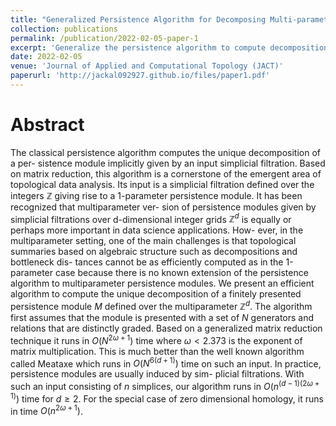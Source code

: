 ```yaml
---
title: "Generalized Persistence Algorithm for Decomposing Multi-parameter Persistence Modules"
collection: publications
permalink: /publication/2022-02-05-paper-1
excerpt: 'Generalize the persistence algorithm to compute decompositions of multi-parameter persistence modules.'
date: 2022-02-05
venue: 'Journal of Applied and Computational Topology (JACT)'
paperurl: 'http://jackal092927.github.io/files/paper1.pdf'
---
```


# Abstract
The classical persistence algorithm computes the unique decomposition of a per-
sistence module implicitly given by an input simplicial filtration. Based on matrix
reduction, this algorithm is a cornerstone of the emergent area of topological data
analysis. Its input is a simplicial filtration defined over the integers $\mathbb{Z}$ giving rise to
a 1-parameter persistence module. It has been recognized that multiparameter ver-
sion of persistence modules given by simplicial filtrations over d-dimensional integer
grids $\mathbb{Z}^d$ is equally or perhaps more important in data science applications. How-
ever, in the multiparameter setting, one of the main challenges is that topological
summaries based on algebraic structure such as decompositions and bottleneck dis-
tances cannot be as efficiently computed as in the 1-parameter case because there is no
known extension of the persistence algorithm to multiparameter persistence modules.
We present an efficient algorithm to compute the unique decomposition of a finitely
presented persistence module $M$ defined over the multiparameter $\mathbb{Z}^d$. The algorithm
first assumes that the module is presented with a set of $N$ generators and relations
that are distinctly graded. Based on a generalized matrix reduction technique it runs
in $O(N^{2\omega+1})$ time where $\omega < 2.373$ is the exponent of matrix multiplication. This is
much better than the well known algorithm called Meataxe which runs in $O(N^{6(d+1)})$
time on such an input. In practice, persistence modules are usually induced by sim-
plicial filtrations. With such an input consisting of $n$ simplices, our algorithm runs in
$O(n^{(d-1)(2\omega+1)})$ time for $d \geq 2$. For the special case of zero dimensional homology,
it runs in time $O(n^{2\omega+1})$.

<!-- [Download paper here]([http://jackal092927.github.io/files/paper1.pdf](https://link.springer.com/content/pdf/10.1007/s41468-022-00087-5.pdf)) -->

<!-- Recommended citation: Tamal K. Dey and Cheng Xin. Generalized persistence algorithm for decomposing multiparameter persistence modules. J Appl. and Comput. Topology 6, 271–322 (2022). https://doi.org/10.1007/s41468-022-00087-5 -->
<!-- Tamal K. Dey and Cheng Xin. Generalized persistence algorithm for decomposing multi-parameterpersistence modules.arXiv preprint arXiv:1904.03766, 2019 -->

